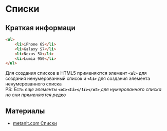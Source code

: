# Списки

## Краткая информаци

```html
<ul>
    <li>iPhone 6S</li>
    <li>Galaxy S7</li>
    <li>Nexus 5X</li>
    <li>Lumia 950</li>
</ul>
```

Для создания списков в HTML5 применяются элемент **`<ul>`** для создания ненумерованный список и **`<li>`** для создания элемента ненумерованного списка
<br>
PS: *Есть еще элементы **`<ol><li></li></ol>`** для нумерованного списка но они применяются редко*

## Материалы

- [metanit.com Списки](https://metanit.com/web/html5/2.5.php)
